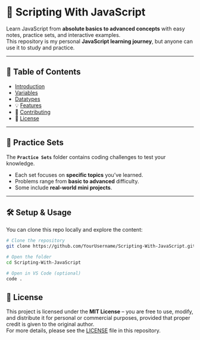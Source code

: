 # 🚀 Scripting With JavaScript
Learn JavaScript from **absolute basics to advanced concepts** with easy notes, practice sets, and interactive examples.  
This repository is my personal **JavaScript learning journey**, but anyone can use it to study and practice.  

---

## 📌 Table of Contents  
- [Introduction](/01_Introduction/README.md)
- [Variables](/02_Variables/README.md)
- [Datatypes](/03_Datatypes_ECMA_Standards/README.md)
- 💡 [Features](#-features)  
- 🤝 [Contributing](#-contributing)  
- 📜 [License](#-license)  

---

## 📝 Practice Sets  
The **`Practice Sets`** folder contains coding challenges to test your knowledge.  
- Each set focuses on **specific topics** you’ve learned.  
- Problems range from **basic to advanced** difficulty.  
- Some include **real-world mini projects**.  

---

## 🛠 Setup & Usage  
You can clone this repo locally and explore the content:  

```bash
# Clone the repository
git clone https://github.com/YourUsername/Scripting-With-JavaScript.git

# Open the folder
cd Scripting-With-JavaScript

# Open in VS Code (optional)
code .
```


## 📄 License
This project is licensed under the **MIT License** – you are free to use, modify, and distribute it for personal or commercial purposes, provided that proper credit is given to the original author.  
For more details, please see the [LICENSE](./LICENSE) file in this repository.
